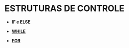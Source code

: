 # ESTRUTURAS DE CONTROLE

* [**IF e ELSE**](/arquivos/ESTRUTURASDECONTROLE/2.1-IF&ELSE.md)

* [**WHILE**](/arquivos/ESTRUTURASDECONTROLE/2.2-WHILE.md)

* [**FOR**](/arquivos/ESTRUTURASDECONTROLE/2.3-FOR.md)
